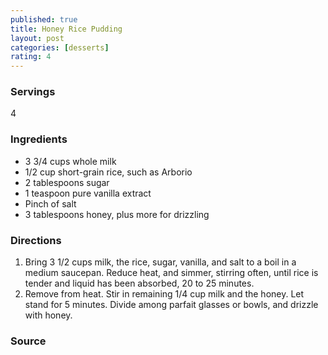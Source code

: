 ```yaml
---
published: true
title: Honey Rice Pudding
layout: post
categories: [desserts]
rating: 4
---
```

### Servings
4

### Ingredients
- 3 3/4 cups whole milk
- 1/2 cup short-grain rice, such as Arborio
- 2 tablespoons sugar
- 1 teaspoon pure vanilla extract
- Pinch of salt
- 3 tablespoons honey, plus more for drizzling

### Directions
1. Bring 3 1/2 cups milk, the rice, sugar, vanilla, and salt to a boil in a medium saucepan. Reduce heat, and simmer, stirring often, until rice is tender and liquid has been absorbed, 20 to 25 minutes.
2. Remove from heat. Stir in remaining 1/4 cup milk and the honey. Let stand for 5 minutes. Divide among parfait glasses or bowls, and drizzle with honey.

### Source

